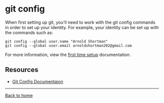 # git config
When first setting up git, you'll need to work with the git config commands in order to set up your identity. For example, your identity can be set up with the commands such as:
```
git config --global user.name "Arnold Shortman"
git config --global user.email arnoldshortman202@gmail.com
```
For more information, view the [first time setup](https://gitgit-scm.com/book/en/v2/Getting-Started-First-Time-Git-Setup) documentation.
## Resources
- [Git Config Documentaion](https://git-scm.com/docs/git-config)
---
[Back to home](../README.md)